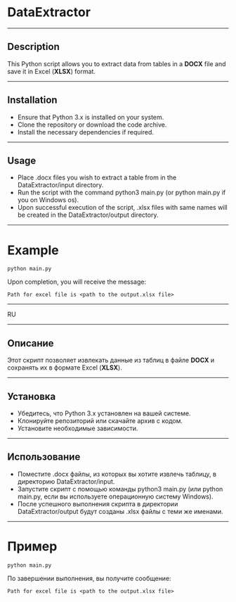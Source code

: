 # DataExtractor

---

## Description

This Python script allows you to extract data from tables in a **DOCX** file and
save it in Excel (**XLSX**) format.

---

## Installation

- Ensure that Python 3.x is installed on your system.
- Clone the repository or download the code archive.
- Install the necessary dependencies if required.

---

## Usage

- Place .docx files you wish to extract a table from in the DataExtractor/input
  directory.
- Run the script with the command python3 main.py (or python main.py if you 
  on Windows os).
- Upon successful execution of the script, .xlsx files with same names will be 
  created in the DataExtractor/output directory.

---

# Example

```Shell
python main.py
```

Upon completion, you will receive the message:

```Shell
Path for excel file is <path to the output.xlsx file>
```

---

RU

---

## Описание

Этот скрипт позволяет извлекать данные из таблиц в файле **DOCX** и сохранять их в
формате Excel (**XLSX**).

---

## Установка

- Убедитесь, что Python 3.x установлен на вашей системе.
- Клонируйте репозиторий или скачайте архив с кодом.
- Установите необходимые зависимости.

---

## Использование

- Поместите .docx файлы, из которых вы хотите извлечь таблицу, в директорию
  DataExtractor/input.
- Запустите скрипт с помощью команды python3 main.py (или python main.py,
  если вы используете операционную систему Windows).
- После успешного выполнения скрипта в директории DataExtractor/output 
  будут созданы .xlsx файлы с теми же именами.

---

# Пример

```Shell
python main.py
```

По завершении выполнения, вы получите сообщение:

```Shell
Path for excel file is <path to the output.xlsx file>
```
